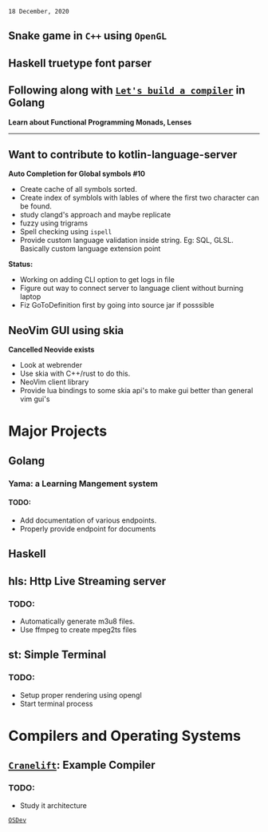 ``18 December, 2020``

## Snake game in ``C++`` using ``OpenGL``

## Haskell truetype font parser

## Following along with [``Let's build a compiler``](https://compilers.iecc.com/crenshaw/tutorfinal.pdf) in Golang

**Learn about Functional Programming Monads, Lenses**

----

## Want to contribute to kotlin-language-server
**Auto Completion for Global symbols #10**
- Create cache of all symbols sorted.
- Create index of symblols with lables of where the first two character can be found.
- study clangd's approach and maybe replicate
- fuzzy using trigrams
- Spell checking using ``ispell``
- Provide custom language validation inside string. Eg: SQL, GLSL. 
Basically custom language extension point

**Status:**
- Working on adding CLI option to get logs in file
- Figure out way to connect server to language client without burning laptop
- Fiz GoToDefinition first by going into source jar if posssible

## NeoVim GUI using skia
**Cancelled Neovide exists**
- Look at webrender
- Use skia with C++/rust to do this.
- NeoVim client library
- Provide lua bindings to some skia api's to make gui better than general vim gui's

# Major Projects
## Golang
### Yama: a Learning Mangement system
#### TODO:
- Add documentation of various endpoints.
- Properly provide endpoint for documents

## Haskell
## hls: Http Live Streaming server
### TODO:
- Automatically generate m3u8 files.
- Use ffmpeg to create mpeg2ts files

## st: Simple Terminal
### TODO:
- Setup proper rendering using opengl
- Start terminal process

# Compilers and Operating Systems
## [``Cranelift``](https://github.com/bytecodealliance/wasmtime/tree/main/cranelift): Example Compiler
### TODO:
- Study it architecture

[``OSDev``](https://wiki.osdev.org/)

